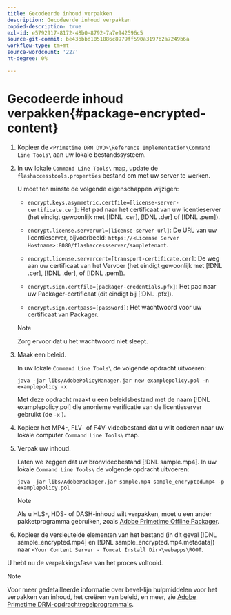```yaml
---
title: Gecodeerde inhoud verpakken
description: Gecodeerde inhoud verpakken
copied-description: true
exl-id: e5792917-8172-48b0-8792-7a7e942596c5
source-git-commit: be43bbbd1051886c8979ff590a3197b2a7249b6a
workflow-type: tm+mt
source-wordcount: '227'
ht-degree: 0%

---
```


# Gecodeerde inhoud verpakken{#package-encrypted-content}

1. Kopieer de `<Primetime DRM DVD>\Reference Implementation\Command Line Tools\` aan uw lokale bestandssysteem.
1. In uw lokale `Command Line Tools\` map, update de `flashaccesstools.properties` bestand om met uw server te werken.

   U moet ten minste de volgende eigenschappen wijzigen:

   * `encrypt.keys.asymmetric.certfile=[license-server-certificate.cer]`: Het pad naar het certificaat van uw licentieserver (het eindigt gewoonlijk met [!DNL .cer], [!DNL .der] of [!DNL .pem]).

   * `encrypt.license.serverurl=[license-server-url]`: De URL van uw licentieserver, bijvoorbeeld:    `https://<License Server Hostname>:8080/flashaccessserver/sampletenant`.

   * `encrypt.license.servercert=[transport-certificate.cer]`: De weg aan uw certificaat van het Vervoer (het eindigt gewoonlijk met [!DNL .cer], [!DNL .der], of [!DNL .pem]).

   * `encrypt.sign.certfile=[packager-credentials.pfx]`: Het pad naar uw Packager-certificaat (dit eindigt bij [!DNL .pfx]).

   * `encrypt.sign.certpass=[password]`: Het wachtwoord voor uw certificaat van Packager.
   >[!NOTE]
   >
   >Zorg ervoor dat u het wachtwoord niet sleept.

1. Maak een beleid.

   In uw lokale `Command Line Tools\` de volgende opdracht uitvoeren:

   ```
   java -jar libs/AdobePolicyManager.jar new examplepolicy.pol -n examplepolicy -x
   ```

   Met deze opdracht maakt u een beleidsbestand met de naam [!DNL examplepolicy.pol] die anonieme verificatie van de licentieserver gebruikt (de `-x` ).
1. Kopieer het MP4-, FLV- of F4V-videobestand dat u wilt coderen naar uw lokale computer `Command Line Tools\` map.
1. Verpak uw inhoud.

   Laten we zeggen dat uw bronvideobestand [!DNL sample.mp4]. In uw lokale `Command Line Tools\` de volgende opdracht uitvoeren:

   ```
   java -jar libs/AdobePackager.jar sample.mp4 sample_encrypted.mp4 -p examplepolicy.pol
   ```

   >[!NOTE]
   >
   >Als u HLS-, HDS- of DASH-inhoud wilt verpakken, moet u een ander pakketprogramma gebruiken, zoals [Adobe Primetime Offline Packager](https://helpx.adobe.com/content/dam/help/en/primetime/guides/offline_packager_getting_started.pdf).

1. Kopieer de versleutelde elementen van het bestand (in dit geval [!DNL sample_encrypted.mp4] en [!DNL sample_encrypted.mp4.metadata]) naar `<Your Content Server - Tomcat Install Dir>\webapps\ROOT`.

U hebt nu de verpakkingsfase van het proces voltooid.

>[!NOTE]
>
>Voor meer gedetailleerde informatie over bevel-lijn hulpmiddelen voor het verpakken van inhoud, het creëren van beleid, en meer, zie [Adobe Primetime DRM-opdrachtregelprogramma&#39;s](../drm-reference-implementations/command-line-tools/command-line-tools-overview.md).
